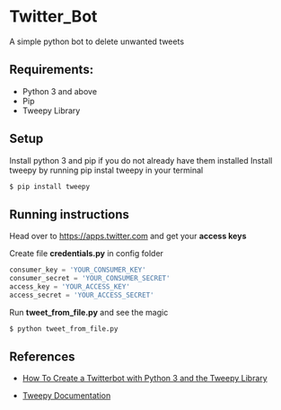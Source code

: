 # Twitter_Bot
A simple python bot to delete unwanted tweets

## Requirements:

* Python 3 and above
* Pip
* Tweepy Library


## Setup

Install python 3 and pip if you do not already have them installed
Install tweepy by running pip instal tweepy in your terminal

``` sh
$ pip install tweepy
```


## Running instructions

Head over to <https://apps.twitter.com> and get your **access keys**

Create file **credentials.py** in config folder

``` python
consumer_key = 'YOUR_CONSUMER_KEY'
consumer_secret = 'YOUR_CONSUMER_SECRET'
access_key = 'YOUR_ACCESS_KEY'
access_secret = 'YOUR_ACCESS_SECRET'
```

Run **tweet_from_file.py** and see the magic

``` sh
$ python tweet_from_file.py
```

## References

* [How To Create a Twitterbot with Python 3 and the Tweepy Library](https://www.digitalocean.com/community/tutorials/how-to-create-a-twitterbot-with-python-3-and-the-tweepy-library)

* [Tweepy Documentation](http://docs.tweepy.org/en/v3.5.0/index.html)